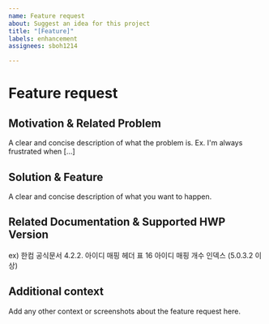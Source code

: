 ```yaml
---
name: Feature request
about: Suggest an idea for this project
title: "[Feature]"
labels: enhancement
assignees: sboh1214

---
```


# Feature request

## Motivation & Related Problem

A clear and concise description of what the problem is.
Ex. I'm always frustrated when [...]

## Solution & Feature

A clear and concise description of what you want to happen.

## Related Documentation & Supported HWP Version

ex) 한컴 공식문서 4.2.2. 아이디 매핑 헤더 표 16 아이디 매핑 개수 인덱스 (5.0.3.2 이상)

## Additional context

Add any other context or screenshots about the feature request here.
